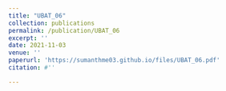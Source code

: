 ```yaml
---
title: "UBAT_06"
collection: publications
permalink: /publication/UBAT_06
excerpt: ''
date: 2021-11-03
venue: ''
paperurl: 'https://sumanthme03.github.io/files/UBAT_06.pdf'
citation: #''

---
```


[Download paper here]: (https://sumanthme03.github.io/files/UBAT_06.pdf)






